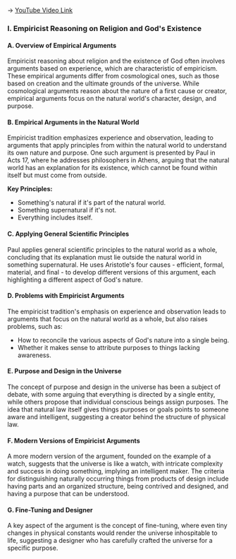 -> [YouTube Video Link](https://www.youtube.com/watch?v=miBMciHNKas&list=PLzWd5Ny3vW3TmAbJH3fYMRjNUptY0uPW8&index=15&pp=iAQB)

### I. Empiricist Reasoning on Religion and God's Existence
#### A. Overview of Empirical Arguments

Empiricist reasoning about religion and the existence of God often involves arguments based on experience, which are characteristic of empiricism. These empirical arguments differ from cosmological ones, such as those based on creation and the ultimate grounds of the universe. While cosmological arguments reason about the nature of a first cause or creator, empirical arguments focus on the natural world's character, design, and purpose.

#### B. Empirical Arguments in the Natural World

Empiricist tradition emphasizes experience and observation, leading to arguments that apply principles from within the natural world to understand its own nature and purpose. One such argument is presented by Paul in Acts 17, where he addresses philosophers in Athens, arguing that the natural world has an explanation for its existence, which cannot be found within itself but must come from outside.

**Key Principles:**

*   Something's natural if it's part of the natural world.
*   Something supernatural if it's not.
*   Everything includes itself.

#### C. Applying General Scientific Principles

Paul applies general scientific principles to the natural world as a whole, concluding that its explanation must lie outside the natural world in something supernatural. He uses Aristotle's four causes - efficient, formal, material, and final - to develop different versions of this argument, each highlighting a different aspect of God's nature.

#### D. Problems with Empiricist Arguments

The empiricist tradition's emphasis on experience and observation leads to arguments that focus on the natural world as a whole, but also raises problems, such as:

*   How to reconcile the various aspects of God's nature into a single being.
*   Whether it makes sense to attribute purposes to things lacking awareness.

#### E. Purpose and Design in the Universe

The concept of purpose and design in the universe has been a subject of debate, with some arguing that everything is directed by a single entity, while others propose that individual conscious beings assign purposes. The idea that natural law itself gives things purposes or goals points to someone aware and intelligent, suggesting a creator behind the structure of physical law.

#### F. Modern Versions of Empiricist Arguments

A more modern version of the argument, founded on the example of a watch, suggests that the universe is like a watch, with intricate complexity and success in doing something, implying an intelligent maker. The criteria for distinguishing naturally occurring things from products of design include having parts and an organized structure, being contrived and designed, and having a purpose that can be understood.

#### G. Fine-Tuning and Designer

A key aspect of the argument is the concept of fine-tuning, where even tiny changes in physical constants would render the universe inhospitable to life, suggesting a designer who has carefully crafted the universe for a specific purpose.